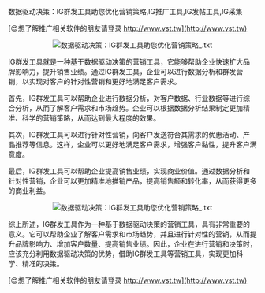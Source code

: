数据驱动决策：IG群发工具助您优化营销策略,IG推广工具,IG发帖工具,IG采集

[😍想了解推广相关软件的朋友请登录 http://www.vst.tw](http://www.vst.tw)

 <center><img src="https://vst.tw/MP4/tuiguang/png/6.png" alt="数据驱动决策：IG群发工具助您优化营销策略_.txt"></center>

IG群发工具就是一种基于数据驱动决策的营销工具，它能够帮助企业快速扩大品牌影响力，提升销售业绩。通过IG群发工具，企业可以进行数据分析和群发营销，以实现对客户的针对性营销和更好地满足客户需求。

首先，IG群发工具可以帮助企业进行数据分析，对客户数据、行业数据等进行综合分析，从而了解客户需求和市场趋势。企业可以根据数据分析结果制定更加精准、科学的营销策略，从而达到最大程度的效果。

其次，IG群发工具可以进行针对性营销，向客户发送符合其需求的优惠活动、产品推荐等信息。这样，企业可以更好地满足客户需求，增强客户黏性，提升客户满意度。

最后，IG群发工具可以帮助企业提高销售业绩，实现商业价值。通过数据分析和针对性营销，企业可以更加精准地推销产品，提高销售额和转化率，从而获得更多的商业利益。

 <center><img src="https://vst.tw/MP4/tuiguang/png/8.png" alt="数据驱动决策：IG群发工具助您优化营销策略_.txt"></center>

综上所述，IG群发工具作为一种基于数据驱动决策的营销工具，具有非常重要的意义。它可以帮助企业了解客户需求和市场趋势，并且进行针对性的营销，从而提升品牌影响力、增加客户数量、提高销售业绩。因此，企业在进行营销和决策时，应该充分利用数据驱动决策的优势，借助IG群发工具等营销工具，实现更加科学、精准的决策。

[😍想了解推广相关软件的朋友请登录 http://www.vst.tw](http://www.vst.tw)



